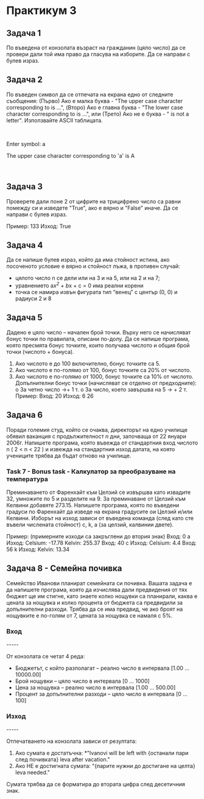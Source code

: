 <h1> Практикум 3 </h1>

Задача 1
--------

По въведена от конзолата възраст на гражданин (цяло число) да се провери дали той има право да гласува на изборите. Да се направи с булев израз.

<h2> Задача 2 </h2>
<p>По въведен символ да се отпечата на екрана едно от следните съобщения: (Първо) Ако е малка буква - "The upper case character corresponding to is ...", (Второ) Ако е главна буква - "The lower case character corresponding to is ...", или (Трето) Ако не е буква - " is not a letter". Използвайте ASCII таблицата.</p>
</br>
<p> Enter symbol: a</p>
<p>The upper case character corresponding to 'a' is A</p>
</br>

## Задача 3
Проверете дали поне 2 от цифрите на трицифрено число са равни помежду си и изведете "True", ако е вярно и "False" иначе. Да се направи с булев израз.

Пример: 133 Изход: True

Задача 4
---------
Да се напише булев израз, който да има стойност истина, ако посоченото условие е вярно и стойност лъжа, в противен случай:

* цялото число n се дели или на 3 и на 5, или на 2 и на 7;
* уравнението a*x<sup>2</sup> + b*x + c = 0 има реални корени
* точка се намира извън фигурата  тип “венец” с център (0, 0) и радиуси 2 и 8

Задача 5
--------

Дадено е цяло число – начален брой точки. Върху него се начисляват бонус точки по правилата, описани по-долу. Да се напише програма, която пресмята бонус точките, които получава числото и общия брой точки (числото + бонуса).
1. Ако числото е до 100 включително, бонус точките са 5.
2. Ако числото е по-голямо от 100, бонус точките са 20% от числото.
3. Ако числото е по-голямо от 1000, бонус точките са 10% от числото.
Допълнителни бонус точки (начисляват се отделно от предходните):
o За четно число ->+ 1 т.
o За число, което завършва на 5 -> + 2 т.
Пример:
Вход: 20
Изход: 6
	26

Задача 6
--------

Поради големия студ, който се очаква, директорът на едно училище обявил ваканция с продължителност *n* дни, започваща от 22 януари 2006г. 
Напишете програма, която въвежда от стандартния вход числото n ( 2 < n < 22 ) и извежда на стандартния изход датата, 
на която учениците трябва да бъдат отново на училище.

### Task 7 - Bonus task - Калкулатор за преобразуване на температура

Преминаването от Фаренхайт към Целзий се извършва като извадите 32, умножите по 5 и разделите на 9. За преминаване от Целзий към Келвини добавяте 273.15. 
Напишете програма, която по въведени градуси по Фаренхайт да изведе на екрана градусите ои Целзий и/или Келвини. Изборът на изход зависи от въведена команда (след като сте въвели числената стойност) c, k, a (за целзий, калвинии двете).

Пример:  (примерните изходи са закръглени до втория знак)
Вход: 0 a     Изход: Celsium: -17.78   Kelvin: 255.37
Вход: 40 c   Изход: Celsium: 4.4
Вход: 56 k   Изход: Kelvin: 13.34

Задача 8 - Семейна почивка
--------------------------

Семейство Иванови планират семейната си почивка. Вашата задача е да напишете програма, която да изчислява дали предвидения от тях бюджет ще им стигне, като знаете колко нощувки са планирали, каква е цената за нощувка и колко процента от бюджета са предвидили за допълнителни разходи. Трябва да се има предвид, че ако броят на нощувките е по-голям от 7, цената за нощувка се намаля с 5%.

<h3> Вход </h3>
-----

От конзолата се четат 4 реда:
* Бюджетът, с който разполагат – реално число в интервала [1.00 … 10000.00]
* Брой нощувки – цяло число в интервала [0 … 1000]
* Цена за нощувка – реално число в интервала [1.00 … 500.00]
* Процент за допълнителни разходи – цяло число в интервала [0 … 100]

<h3> Изход </h3>
-----

Отпечатването на конзолата зависи от резултата:


1. Ако сумата е достатъчна:
  *"Ivanovi will be left with {останали пари след почивката} leva after vacation."
2. Ако НЕ е достигната сумата:
  "{парите нужни до достигане на целта} leva needed."

Сумата трябва да се форматира до втората цифра след десетичния знак.
